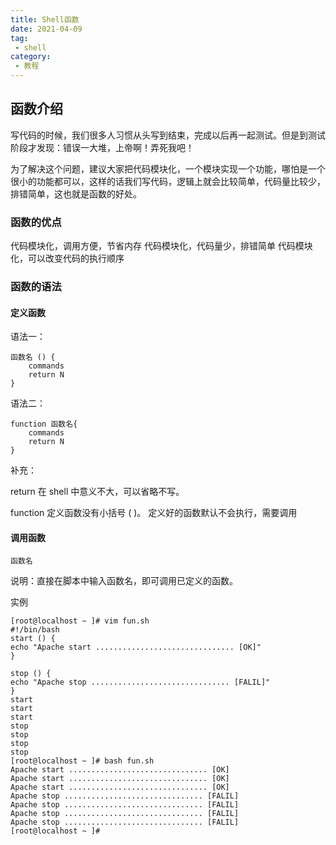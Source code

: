 ```yaml
---
title: Shell函数
date: 2021-04-09
tag:
 - shell
category: 
 - 教程
---
```


## 函数介绍

写代码的时候，我们很多人习惯从头写到结束，完成以后再一起测试。但是到测试阶段才发现：错误一大堆，上帝啊！弄死我吧！

为了解决这个问题，建议大家把代码模块化，一个模块实现一个功能，哪怕是一个很小的功能都可以，这样的话我们写代码，逻辑上就会比较简单，代码量比较少，排错简单，这也就是函数的好处。

### 函数的优点

代码模块化，调用方便，节省内存
代码模块化，代码量少，排错简单
代码模块化，可以改变代码的执行顺序

### 函数的语法

#### 定义函数

语法一：

```shell
函数名 () {
	commands
	return N
}
```

语法二：

```shell
function 函数名{
	commands
	return N
}
```

补充：

return 在 shell 中意义不大，可以省略不写。

function 定义函数没有小括号 ( )。
定义好的函数默认不会执行，需要调用

#### 调用函数

```shell
函数名
```

说明：直接在脚本中输入函数名，即可调用已定义的函数。

实例

```shell
[root@localhost ~ ]# vim fun.sh
#!/bin/bash
start () {
echo "Apache start ............................... [OK]"
}

stop () {
echo "Apache stop ............................... [FALIL]"
}
start
start
start
stop
stop
stop
stop
[root@localhost ~ ]# bash fun.sh
Apache start ............................... [OK]
Apache start ............................... [OK]
Apache start ............................... [OK]
Apache stop ............................... [FALIL]
Apache stop ............................... [FALIL]
Apache stop ............................... [FALIL]
Apache stop ............................... [FALIL]
[root@localhost ~ ]# 
```
